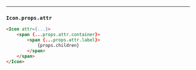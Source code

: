 ______________________________________________________________________________

### `Icon.props.attr`

```html
<Icon attr={...}>
    <span {...props.attr.container}>
        <span {...props.attr.label}>
            {props.children}
        </span>
    </span>
</Icon>
```
